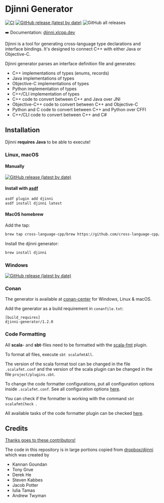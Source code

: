 # Djinni Generator

[![CI](https://github.com/cross-language-cpp/djinni-generator/actions/workflows/main.yaml/badge.svg)](https://github.com/cross-language-cpp/djinni-generator/actions/workflows/main.yaml)
[![GitHub release (latest by date)](https://img.shields.io/github/v/release/cross-language-cpp/djinni-generator)](https://github.com/cross-language-cpp/djinni-generator/releases/latest)
![GitHub all releases](https://img.shields.io/github/downloads/cross-language-cpp/djinni-generator/total)

:arrow_right: Documentation: [djinni.xlcpp.dev](https://djinni.xlcpp.dev/djinni-generator/setup)

Djinni is a tool for generating cross-language type declarations and interface bindings. It's designed to connect C++ with either Java or Objective-C.

Djinni generator parses an interface definition file and generates:

- C++ implementations of types (enums, records)
- Java implementations of types
- Objective-C implementations of types
- Python implementation of types
- C++/CLI implementation of types
- C++ code to convert between C++ and Java over JNI
- Objective-C++ code to convert between C++ and Objective-C
- Python and C code to convert between C++ and Python over CFFI
- C++/CLI code to convert between C++ and C#


## Installation

Djinni **requires Java** to be able to execute!

### Linux, macOS

#### Manually

[![GitHub release (latest by date)](https://img.shields.io/github/v/release/cross-language-cpp/djinni-generator?label=Download&logo=linux&logoColor=%23fff&style=for-the-badge)](https://github.com/cross-language-cpp/djinni-generator/releases/latest/download/djinni)

#### Install with [asdf](https://asdf-vm.com/)

```bash
asdf plugin add djinni
asdf install djinni latest
```

#### MacOS homebrew


Add the tap:

```bash
brew tap cross-language-cpp/brew https://github.com/cross-language-cpp/brew.git
```

Install the djinni generator:

```bash
brew install djinni
```



### Windows

[![GitHub release (latest by date)](https://img.shields.io/github/v/release/cross-language-cpp/djinni-generator?label=Download&logo=windows&style=for-the-badge)](https://github.com/cross-language-cpp/djinni-generator/releases/latest/download/djinni.bat)

### Conan

The generator is available at [conan-center](https://conan.io/center/djinni-generator) for Windows, Linux & macOS.

Add the generator as a build requirement in `conanfile.txt`:

```text
[build_requires]
djinni-generator/1.2.0
```

### Code Formatting

All **scala**- and **sbt**-files need to be formatted with the [scala-fmt](https://scalameta.org/scalafmt/) plugin.

To format all files, execute `sbt scalafmtAll`.

The version of the scala format tool can be changed in the file `.scalafmt.conf` and the version of the scala plugin can be changed in the file `project/plugins.sbt`.

To change the code formatter configurations, put all configuration options inside `.scalafmt.conf`. See all configuration options [here](https://scalameta.org/scalafmt/docs/configuration.html). 

You can check if the formatter is working with the command `sbt scalafmtCheck `.

All available tasks of the code formatter plugin can be checked [here](https://scalameta.org/scalafmt/docs/installation.html#task-keys).

## Credits

[Thanks goes to these contributors!](https://github.com/cross-language-cpp/djinni-generator/graphs/contributors)

The code in this repository is in large portions copied from [dropbox/djinni](https://github.com/dropbox/djinni) which was created by

- Kannan Goundan
- Tony Grue
- Derek He
- Steven Kabbes
- Jacob Potter
- Iulia Tamas
- Andrew Twyman
